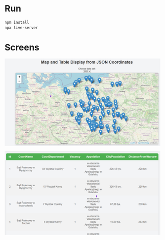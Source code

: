 # Run
```sh
npm install
npx live-server
```
# Screens
![Map](documentation/image.png)

![Table](documentation/image-1.png)